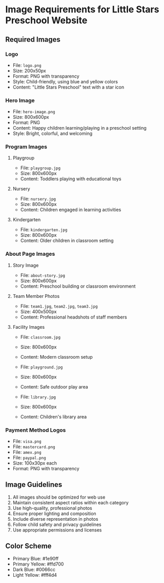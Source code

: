 # Image Requirements for Little Stars Preschool Website

## Required Images

### Logo
- File: `logo.png`
- Size: 200x50px
- Format: PNG with transparency
- Style: Child-friendly, using blue and yellow colors
- Content: "Little Stars Preschool" text with a star icon

### Hero Image
- File: `hero-image.png`
- Size: 800x600px
- Format: PNG
- Content: Happy children learning/playing in a preschool setting
- Style: Bright, colorful, and welcoming

### Program Images
1. Playgroup
   - File: `playgroup.jpg`
   - Size: 800x600px
   - Content: Toddlers playing with educational toys

2. Nursery
   - File: `nursery.jpg`
   - Size: 800x600px
   - Content: Children engaged in learning activities

3. Kindergarten
   - File: `kindergarten.jpg`
   - Size: 800x600px
   - Content: Older children in classroom setting

### About Page Images
1. Story Image
   - File: `about-story.jpg`
   - Size: 800x600px
   - Content: Preschool building or classroom environment

2. Team Member Photos
   - File: `team1.jpg`, `team2.jpg`, `team3.jpg`
   - Size: 400x500px
   - Content: Professional headshots of staff members

3. Facility Images
   - File: `classroom.jpg`
   - Size: 800x600px
   - Content: Modern classroom setup

   - File: `playground.jpg`
   - Size: 800x600px
   - Content: Safe outdoor play area

   - File: `library.jpg`
   - Size: 800x600px
   - Content: Children's library area

### Payment Method Logos
- File: `visa.png`
- File: `mastercard.png`
- File: `amex.png`
- File: `paypal.png`
- Size: 100x30px each
- Format: PNG with transparency

## Image Guidelines
1. All images should be optimized for web use
2. Maintain consistent aspect ratios within each category
3. Use high-quality, professional photos
4. Ensure proper lighting and composition
5. Include diverse representation in photos
6. Follow child safety and privacy guidelines
7. Use appropriate permissions and licenses

## Color Scheme
- Primary Blue: #1e90ff
- Primary Yellow: #ffd700
- Dark Blue: #0066cc
- Light Yellow: #fff4d4 
